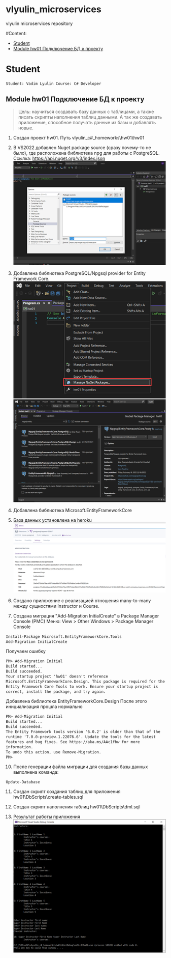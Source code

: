 # vlyulin_microservices
vlyulin microservices repository

#Content:
* [Student](#Student)
* [Module hw01 Подключение БД к проекту](#Module-hw01-db)

# Student
`
Student: Vadim Lyulin
Course: C# Developer
`

## Module hw01 Подключение БД к проекту <a name="Module-hw01-db"></a>
> Цель: научиться создавать базу данных с таблицами, а также писать скрипты наполнения таблиц данными. 
> А так же создавать приложение, способное получать данные из базы и добавлять новые.

1. Создан проект hw01. Путь vlyulin_c#_homeworks\hw01\hw01

2. В VS2022 добавлен Nuget package source (сразу почему-то не было), где расположена библиотека npg для работы с PostgreSQL.
Ссылка: https://api.nuget.org/v3/index.json
![](hw01/imgs/nuget-package-source.png)

3. Добавлена библиотека  PostgreSQL/Npgsql provider for Entity Framework Core.
![](hw01/imgs/manage-nuget-packages.png)
![](hw01/imgs/install-npgsql-ef-package.png)

4. Добавлена библиотека Microsoft.EntityFrameworkCore

5. База данных установлена на heroku
![](hw01/imgs/heroku-db.png)

8. Создано приложение с реализацией отношения many-to-many между сущностями Instructor и Course.

9. Создана миграция "Add-Migration InitialCreate" в Package Manager Console (PMC)
Меню: View > Other Windows > Package Manager Console
```
Install-Package Microsoft.EntityFrameworkCore.Tools
Add-Migration InitialCreate
```
Получаем ошибку
```
PM> Add-Migration Initial
Build started...
Build succeeded.
Your startup project 'hw01' doesn't reference Microsoft.EntityFrameworkCore.Design. This package is required for the Entity Framework Core Tools to work. Ensure your startup project is correct, install the package, and try again.
```
Добавлена библиотека EntityFrameworkCore.Design
После этого инициализация прошла нормально
```
PM> Add-Migration Initial
Build started...
Build succeeded.
The Entity Framework tools version '6.0.2' is older than that of the runtime '7.0.0-preview.1.22076.6'. Update the tools for the latest features and bug fixes. See https://aka.ms/AAc1fbw for more information.
To undo this action, use Remove-Migration.
PM> 
```

10. После генерации файла миграции для создания базы данных выполнена команда:
```
Update-Database
```

11. Создан скрипт создания таблиц для приложения hw01\DbScripts\create-tables.sql 

12. Создан скрипт наполнения таблиц hw01\DbScripts\dml.sql

13. Результат работы приложения
![](hw01/imgs/program-output-result.png)
